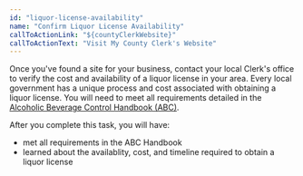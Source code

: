 ```yaml
---
id: "liquor-license-availability"
name: "Confirm Liquor License Availability"
callToActionLink: "${countyClerkWebsite}"
callToActionText: "Visit My County Clerk's Website"
---
```


Once you've found a site for your business, contact your local Clerk's office to verify the cost and availability of a liquor license in your area. Every local government has a unique process and cost associated with obtaining a liquor license. You will need to meet all requirements detailed in the [Alcoholic Beverage Control Handbook (ABC)](https://www.nj.gov/oag/abc/downloads/abchandbook02.pdf).

After you complete this task, you will have:
- met all requirements in the ABC Handbook
- learned about the availablity, cost, and timeline required to obtain a liquor license
